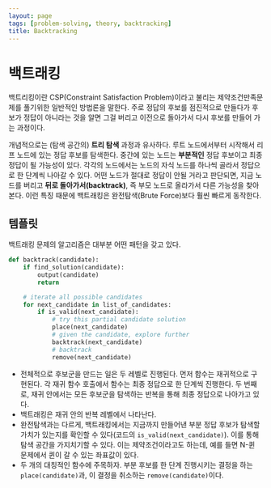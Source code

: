 ```yaml
---
layout: page
tags: [problem-solving, theory, backtracking]
title: Backtracking
---
```


# 백트래킹

 백트리킹이란 CSP(Constraint Satisfaction Problem)이라고 불리는
 제약조건만족문제를 풀기위한 일반적인 방법론을 말한다. 주로 정답의
 후보를 점진적으로 만들다가 후보가 정답이 아니라는 것을 알면 그걸
 버리고 이전으로 돌아가서 다시 후보를 만들어 가는 과정이다.

 개념적으로는 (탐색 공간의) **트리 탐색** 과정과 유사하다. 루트
 노드에서부터 시작해서 리프 노드에 있는 정답 후보를 탐색한다. 중간에
 있는 노드는 **부분적인** 정답 후보이고 최종 정답이 될 가능성이
 있다. 각각의 노드에서는 노드의 자식 노드를 하나씩 골라서 정답으로 한
 단계씩 나아갈 수 있다. 어떤 노드가 절대로 정답이 안될 거라고
 판단되면, 지금 노드를 버리고 **뒤로 돌아가서(backtrack)**, 즉 부모
 노드로 올라가서 다른 가능성을 찾아본다. 이런 특징 때문에 백트래킹은
 완전탐색(Brute Force)보다 훨씬 빠르게 동작한다.

## 템플릿

 백트래킹 문제의 알고리즘은 대부분 어떤 패턴을 갖고 있다.

```python
def backtrack(candidate):
    if find_solution(candidate):
        output(candidate)
        return

    # iterate all possible candidates
    for next_candidate in list_of_candidates:
        if is_valid(next_candidate):
            # try this partial candidate solution
            place(next_candidate)
            # given the candidate, explore further
            backtrack(next_candidate)
            # backtrack
            remove(next_candidate)
```

 - 전체적으로 후보군을 만드는 일은 두 레벨로 진행된다. 먼저 함수는
   재귀적으로 구현된다. 각 재귀 함수 호출에서 함수는 최종 정답으로 한
   단계씩 진행한다. 두 번째로, 재귀 안에서는 모든 후보군을 탐색하는
   반복을 통해 최종 정답으로 나아가고 있다.
 - 백트래킹은 재귀 안의 반복 레벨에서 나타난다.
 - 완전탐색과는 다르게, 백트래킹에서는 지금까지 만들어낸 부분 정답
   후보가 탐색할 가치가 있는지를 확인할 수 있다(코드의
   `is_valid(next_candidate)`). 이를 통해 탐색 공간을 가지치기할 수
   있다. 이는 제약조건이라고도 하는데, 예를 들면 N-퀸 문제에서 퀸이 갈
   수 있는 좌표값이 있다.
 - 두 개의 대칭적인 함수에 주목하자. 부분 후보를 한 단계 진행시키는
   결정을 하는 `place(candidate)`과, 이 결정을 취소하는
   `remove(candidate)`이다.
